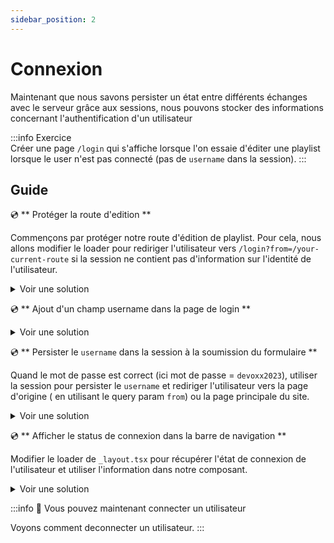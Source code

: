 ```yaml
---
sidebar_position: 2
---
```


# Connexion

Maintenant que nous savons persister un état entre différents échanges avec le serveur grâce aux sessions, nous pouvons stocker des informations concernant l'authentification d'un utilisateur

:::info Exercice  
Créer une page `/login` qui s'affiche lorsque l'on essaie d'éditer une playlist lorsque le user n'est pas connecté (pas de `username` dans la session).
:::

## Guide

💿 ** Protéger la route d'edition **

Commençons par protéger notre route d'édition de playlist. Pour cela, nous allons modifier le loader pour rediriger l'utilisateur vers `/login?from=/your-current-route` si la session ne contient pas d'information sur l'identité de l'utilisateur.

<details>
  <summary>Voir une solution</summary>

```tsx title="app/routes/_layout.playlist.$id.(edit).tsx"
export const loader = async ({ request, params: { id = "" } }: LoaderArgs) => {
  //Récupération de la séssion
  const session = await getSession(request.headers.get("Cookie"));

  if (isEditionUrl(url.pathname)) {
    // Verfication sur l'utilisateur est authentifié
    if (!session.has("username")) {
      // Redirection vers login si l'utilisateur n'est pas connecté
      return redirect(`/login?from=${url.pathname}`);
    }

    //...
  }
  //...
};
```

</details>

💿 ** Ajout d'un champ username dans la page de login **

<details>
  <summary>Voir une solution</summary>

```tsx title="app/routes/_layout.login.tsx"
export default function Login() {
  const data = useActionData<typeof action>();

  return (
    <div>
      <Form method="post">
        <div>
          <p>Authentification</p>
        </div>
        {/* highlight-start */}
        <label>
          Utilisateur: <input name="username" className="border-2" />
        </label>
        {/* highlight-end */}
        <label>
          Mot de passe:{" "}
          <input
            type="password"
            name="password"
            className={twMerge(
              "border-2",
              data?.errors.password && "border-rose-500"
            )}
          />
        </label>

        <button type="submit">Se connecter</button>
      </Form>
    </div>
  );
}
```

</details>

💿 ** Persister le `username` dans la session à la soumission du formulaire **

Quand le mot de passe est correct (ici mot de passe = `devoxx2023`), utiliser la session pour persister le `username` et rediriger l'utilisateur vers la page d'origine ( en utilisant le query param `from`) ou la page principale du site.

<details>
  <summary>Voir une solution</summary>

```tsx title="app/routes/_layout.login.tsx"
import { ActionArgs, json, redirect } from "@remix-run/node";
import { Form, useActionData } from "@remix-run/react";
import { z } from "zod";
import { commitSession, getSession } from "~/utils/user-session.server";

const LoginRequestSchema = z.object({
  username: z.string().min(1),
  password: z.string().min(1),
});

type FormError = { errors: { username?: string[]; password?: string[] } };
export const action = async ({ request }: ActionArgs) => {
  const formData = Object.fromEntries(await request.formData());
  const url = new URL(request.url);
  const userSession = await getSession(request.headers.get("Cookie"));
  const parsedResult = LoginRequestSchema.safeParse(formData);
  if (!parsedResult.success) {
    return json<FormError>({
      errors: parsedResult.error.formErrors.fieldErrors,
    });
  }

  const { username, password } = parsedResult.data;

  if (password !== "devoxx2023") {
    return json<FormError>({ errors: { password: ["Invalid password"] } });
  }

  // Ajout du username à la session pour indiquer que le user est connecté
  const userSession = await getSession(request.headers.get("Cookie"));
  userSession.set("username", username);

  // utilisation du searchParams "from" pour rediriger
  return redirect(url.searchParams.get("from") || "/", {
    headers: {
      // `commitSession` Permet de persistance la sessions dans les cookie et de retourner le header de cookie
      "Set-Cookie": await commitSession(userSession),
    },
  });
};
```

</details>

💿 ** Afficher le status de connexion dans la barre de navigation **

Modifier le loader de `_layout.tsx` pour récupérer l'état de connexion de l'utilisateur et utiliser l'information dans notre composant.

<details>
  <summary>Voir une solution</summary>

```tsx title="app/routes/_layout.tsx"
export const loader = async ({ request }: LoaderArgs) => {
  // highlight-start
  const session = await getSession(request.headers.get("Cookie"));
  const isLogged = session.has("username");
  // highlight-end
  const playlists = await db.playlist.findMany();
  // highlight-next-line
  return json({ playlists, isLogged });
};

export default function Layout() {
  const { playlists, isLogged } = useLoaderData<typeof loader>();

  return (
    <div className="grid h-full grid-cols-4 xl:grid-cols-5">
      <aside>
        <div className="px-8 py-6">
          <p className="title-1 flex items-center space-x-2">
            <MusicIcon className="h-6 w-6" />
            <span>Remix</span>
          </p>
          // highlight-next-line
          <p className="flex items-center space-x-2">
            status: {isLogged ? "connecté" : "deconnecté"}
          </p>
        </div>
        ...
      </aside>
      ...
    </div>
  );
}
```

</details>

:::info 👏 Vous pouvez maintenant connecter un utilisateur

Voyons comment deconnecter un utilisateur.
:::
